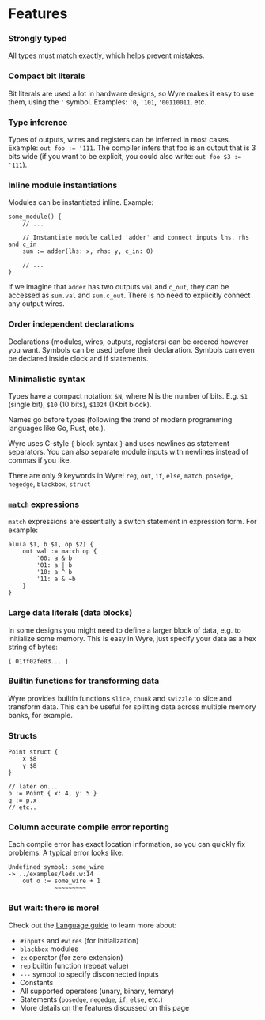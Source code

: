 # Features

### Strongly typed

All types must match exactly, which helps prevent mistakes.

### Compact bit literals

Bit literals are used a lot in hardware designs, so Wyre makes it easy to use them, using the `'` symbol. Examples: `'0`, `'101`, `'00110011`, etc.

### Type inference

Types of outputs, wires and registers can be inferred in most cases. Example: `out foo := '111`. The compiler infers that foo is an output that is 3 bits wide (if you want to be explicit, you could also write: `out foo $3 := '111`).

### Inline module instantiations

Modules can be instantiated inline. Example:

	some_module() {
		// ...

		// Instantiate module called 'adder' and connect inputs lhs, rhs and c_in
		sum := adder(lhs: x, rhs: y, c_in: 0)

		// ...
	}

If we imagine that `adder` has two outputs `val` and `c_out`, they can be accessed as `sum.val` and `sum.c_out`. There is no need to explicitly connect any output wires.

### Order independent declarations

Declarations (modules, wires, outputs, registers) can be ordered however you want. Symbols can be used before their declaration. Symbols can even be declared inside clock and if statements.

### Minimalistic syntax

Types have a compact notation: `$N`, where N is the number of bits. E.g. `$1` (single bit), `$10` (10 bits), `$1024` (1Kbit block).

Names go before types (following the trend of modern programming languages like Go, Rust, etc.).

Wyre uses C-style `{` block syntax `}` and uses newlines as statement separators. You can also separate module inputs with newlines instead of commas if you like.

There are only 9 keywords in Wyre! `reg`, `out`, `if`, `else`, `match`, `posedge`, `negedge`, `blackbox`, `struct`

### `match` expressions

`match` expressions are essentially a switch statement in expression form. For example:

	alu(a $1, b $1, op $2) {
		out val := match op {
			'00: a & b
			'01: a | b
			'10: a ^ b
			'11: a & ~b
		}
	}

### Large data literals (data blocks)

In some designs you might need to define a larger block of data, e.g. to initialize some memory. This is easy in Wyre, just specify your data as a hex string of bytes:

	[ 01ff02fe03... ]

### Builtin functions for transforming data

Wyre provides builtin functions `slice`, `chunk` and `swizzle` to slice and transform data. This can be useful for splitting data across multiple memory banks, for example.

### Structs

	Point struct {
		x $8
		y $8
	}

	// later on...
	p := Point { x: 4, y: 5 }
	q := p.x
	// etc..

### Column accurate compile error reporting

Each compile error has exact location information, so you can quickly fix problems. A typical error looks like:

	Undefined symbol: some_wire
	-> ../examples/leds.w:14
    	out o := some_wire + 1
            	 ~~~~~~~~~

### But wait: there is more!

Check out the [Language guide](language_guide.md) to learn more about:

* `#inputs` and `#wires` (for initialization)
* `blackbox` modules
* `zx` operator (for zero extension)
* `rep` builtin function (repeat value)
* `---` symbol to specify disconnected inputs
* Constants
* All supported operators (unary, binary, ternary)
* Statements (`posedge`, `negedge`, `if`, `else`, etc.)
* More details on the features discussed on this page
